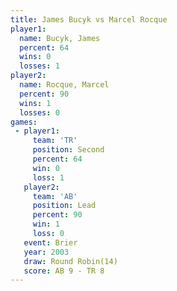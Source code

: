 ```yaml
---
title: James Bucyk vs Marcel Rocque
player1:              
  name: Bucyk, James  
  percent: 64         
  wins: 0             
  losses: 1           
player2:              
  name: Rocque, Marcel
  percent: 90         
  wins: 1             
  losses: 0           
games:
 - player1:          
     team: 'TR'      
     position: Second
     percent: 64     
     win: 0          
     loss: 1         
   player2:        
     team: 'AB'    
     position: Lead
     percent: 90   
     win: 1        
     loss: 0       
   event: Brier         
   year: 2003           
   draw: Round Robin(14)
   score: AB 9 - TR 8   
---
```

